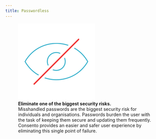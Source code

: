 ```yaml
---
title: Passwordless
---
```

 
<figure className="kg-card kg-image-card kg-card-hascaption">
  <img src="/img/tanja/cc-by-nc-sa/icons/icon_lock.svg" style={{ display: 'inline', width: '150px', padding: '0 0 20px 0', }} />
  <figcaption><strong>Eliminate one of the biggest security risks.</strong> 

 </figcaption>
Misshandled passwords are the biggest security risk for individuals and organisations. Passwords burden the user with the task of keeping them secure and updating them frequently. Consento provides an easier and safer user experience by eliminating this single point of failure. 
 </figure>

